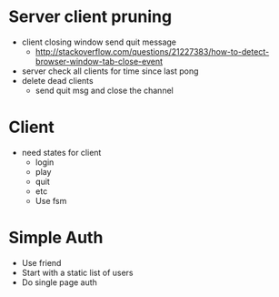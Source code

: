 # Server client pruning
* client closing window send quit message
	* http://stackoverflow.com/questions/21227383/how-to-detect-browser-window-tab-close-event
* server check all clients for time since last pong
* delete dead clients
	* send quit msg and close the channel

# Client
* need states for client
	* login
	* play
	* quit
	* etc
	* Use fsm

# Simple Auth
* Use friend
* Start with a static list of users
* Do single page auth

